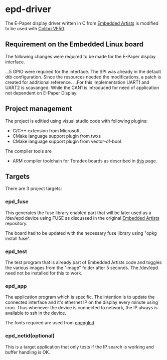 # epd-driver

The E-Paper display driver written in C from [Embedded Artists][1] is modified to be used with [Colibri VF50][2].

## Requirement on the Embedded Linux board

The following changes were required to be made for the E-Paper display interface.

...5 GPIO were required for the interface. The SPI was already in the default dtb configuration. Since the resources needed the modifications, a patch is created for additional reference. 
...For this implementation UART1 and UART2 is scavanged. While the CAN1 is introduced for need of application not dependent on E-Paper Display.

## Project management

The project is editied using visual studio code with following plugins:
 - C/C++ extension from Microsoft.
 - CMake language support plugin from twxs
 - CMake language support plugin from vector-of-bool

The compiler tools are
 - ARM compiler toolchain for Toradex boards as described in [this][3] page.

## Targets

There are 3 project targets:

### epd_fuse

This generates the fuse library enabled part that will be later used as a /dev/epd device using FUSE as discussed in the original [Embedded Artists][1] repository.

The board had to be updated with the necessary fuse library using "opkg install fuse".

### epd_test

The test program that is already part of Embedded Artists code and toggles the various images from the "image" folder after 5 seconds. The /dev/epd need not be installed for this to work.

### epd_app

The application program which is specific. The intention is to update the connected interface and it's ethernet IP on the display every minute using cron. Thus whenever the device is connected to network, the IP always is available to ssh in the device.

The fonts required are used from [openglcd][4]. 

### epd_netid(optional)

This is a target application that only tests if the IP search is working and buffer handling is OK.

[1]: https://github.com/embeddedartists/gratis
[2]: https://www.toradex.com/computer-on-modules/colibri-arm-family/nxp-freescale-vybrid-vf5xx
[3]: https://developer.toradex.com/knowledge-base/build-u-boot-and-linux-kernel-from-source-code
[4]: https://bitbucket.org/bperrybap/openglcd